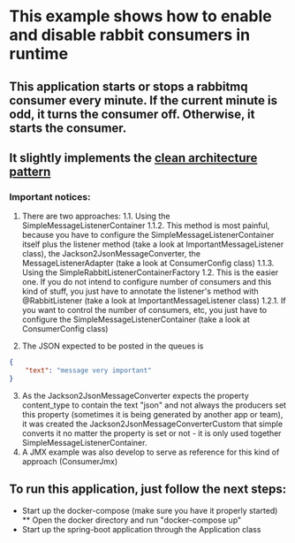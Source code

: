 # This example shows how to enable and disable rabbit consumers in runtime

## This application starts or stops a rabbitmq consumer every minute. If the current minute is odd, it turns the consumer off. Otherwise, it starts the consumer.

## It slightly implements the [clean architecture pattern](https://8thlight.com/blog/uncle-bob/2012/08/13/the-clean-architecture.html) 

### Important notices:
1. There are two approaches:
  1.1. Using the SimpleMessageListenerContainer
    1.1.2. This method is most painful, because you have to configure the SimpleMessageListenerContainer itself plus the listener method (take a look at ImportantMessageListener class), the Jackson2JsonMessageConverter, the MessageListenerAdapter (take a look at ConsumerConfig class)
    1.1.3. Using the SimpleRabbitListenerContainerFactory
  1.2. This is the easier one. If you do not intend to configure number of consumers and this kind of stuff, you just have to annotate the listener's method with @RabbitListener (take a look at ImportantMessageListener class)
    1.2.1. If you want to control the number of consumers, etc, you just have to configure the SimpleMessageListenerContainer (take a look at ConsumerConfig class)

2. The JSON expected to be posted in the queues is
```json
{
    "text": "message very important"
}
```
3. As the Jackson2JsonMessageConverter expects the property content_type to contain the text "json" and not always the producers set this property (sometimes it is being generated by another app or team), it was created the Jackson2JsonMessageConverterCustom that simple converts it no matter the property is set or not - it is only used together SimpleMessageListenerContainer.
4. A JMX example was also develop to serve as reference for this kind of approach (ConsumerJmx)

## To run this application, just follow the next steps:
* Start up the docker-compose (make sure you have it properly started)
** Open the docker directory and run "docker-compose up"
* Start up the spring-boot application through the Application class



